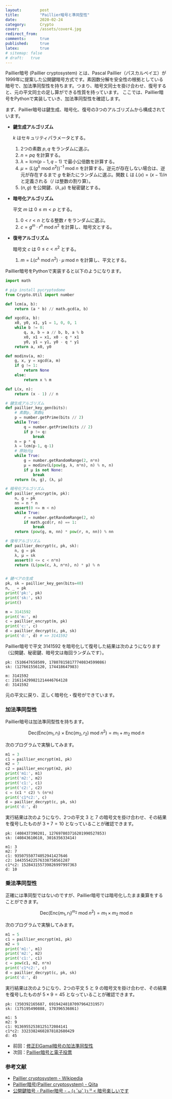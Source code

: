 ```yaml
---
layout:        post
title:         "Paillier暗号と準同型性"
date:          2020-02-24
category:      Crypto
cover:         /assets/cover4.jpg
redirect_from:
comments:      true
published:     true
latex:         true
# sitemap: false
# draft:   true
---
```


Paillier暗号 (Paillier cryptosystem) とは、Pascal Paillier（パスカルペイエ）が1999年に提案した公開鍵暗号方式です。素因数分解を安全性の根拠としている暗号で、加法準同型性を持ちます。つまり、暗号文同士を掛け合わせ、復号すると、元の平文同士の足し算ができる性質を持っています。
ここでは、Paillier暗号をPythonで実装していき、加法準同型性を確認します。

まず、Paillier暗号は鍵生成、暗号化、復号の3つのアルゴリズムから構成されています。

- **鍵生成アルゴリズム**

    $k$ はセキュリティパラメータとする。

    1. 2つの素数 $p, q$ をランダムに選ぶ。
    2. $n = pq$ を計算する。
    3. $\lambda = \text{lcm}(p-1,q-1)$ で最小公倍数を計算する。
    4. $\mu = (L(g^\lambda \;\text{mod}\; n^2))^{-1} \;\text{mod}\; n$ を計算する。逆元が存在しない場合は、逆元が存在するまで $g$ を新たにランダムに選ぶ。関数 $L$ は $L(x) = (x-1) / n$ と定義される（$/$ は整数の割り算）。
    5. $(n, g)$ を公開鍵、$(\lambda, \mu)$ を秘密鍵とする。

- **暗号化アルゴリズム**

    平文 $m$ は $0 \le m < p$ とする。

    1. $0 < r < n$ となる整数 $r$ をランダムに選ぶ。
    2. $c = g^m \cdot{} r^n \;\text{mod}\; n^2$ を計算し、暗号文とする。

- **復号アルゴリズム**

    暗号文 $c$ は $0 \le c < n^2$ とする。

    1. $m = L(c^\lambda \;\text{mod}\; n^2) \cdot{} \mu \;\text{mod}\; n$ を計算し、平文とする。

Paillier暗号をPythonで実装すると以下のようになります。

```python
import math

# pip install pycryptodome
from Crypto.Util import number

def lcm(a, b):
    return (a * b) // math.gcd(a, b)

def xgcd(a, b):
    x0, y0, x1, y1 = 1, 0, 0, 1
    while b != 0:
        q, a, b = a // b, b, a % b
        x0, x1 = x1, x0 - q * x1
        y0, y1 = y1, y0 - q * y1
    return a, x0, y0

def modinv(a, m):
    g, x, y = xgcd(a, m)
    if g != 1:
        return None
    else:
        return x % m

def L(x, n):
    return (x - 1) // n

# 鍵生成アルゴリズム
def paillier_key_gen(bits):
    # 素数p, 素数q
    p = number.getPrime(bits // 2)
    while True:
        q = number.getPrime(bits // 2)
        if p != q:
            break
    n = p * q
    λ = lcm(p-1, q-1)
    # 原始元g
    while True:
        g = number.getRandomRange(2, n*n)
        μ = modinv(L(pow(g, λ, n*n), n) % n, n)
        if μ is not None:
            break
    return (n, g), (λ, μ)

# 暗号化アルゴリズム
def paillier_encrypt(m, pk):
    n, g = pk
    nn = n * n
    assert(0 <= m < n)
    while True:
        r = number.getRandomRange(2, n)
        if math.gcd(r, n) == 1:
            break
    return (pow(g, m, nn) * pow(r, n, nn)) % nn

# 復号アルゴリズム
def paillier_decrypt(c, pk, sk):
    n, g = pk
    λ, μ = sk
    assert(0 <= c < n*n)
    return (L(pow(c, λ, n*n), n) * μ) % n


# 鍵ペアの生成
pk, sk = paillier_key_gen(bits=40)
n, _ = pk
print('pk:', pk)
print('sk:', sk)
print()

m = 3141592
print('m:', m)
c = paillier_encrypt(m, pk)
print('c:', c)
d = paillier_decrypt(c, pk, sk)
print('d:', d) # => 3141592
```

Paillier暗号で平文 3141592 を暗号化して復号した結果は次のようになります（公開鍵、秘密鍵、暗号文は毎回ランダムです）。

```
pk: (510647658509, 178078158177740834599086)
sk: (127661556120, 174418647983)

m: 3141592
c: 216114299821214446764128
d: 3141592
```

元の平文に戻り、正しく暗号化・復号ができています。

### 加法準同型性

Paillier暗号は加法準同型性を持ちます。

$$
\text{Dec}(\text{Enc}(m_1, r_1) \times \text{Enc}(m_2, r_2) \;\text{mod}\; n^2) = m_1 + m_2 \;\text{mod}\; n
$$

次のプログラムで実験してみます。

```python
m1 = 3
c1 = paillier_encrypt(m1, pk)
m2 = 7
c2 = paillier_encrypt(m2, pk)
print('m1:', m1)
print('m2:', m2)
print('c1:', c1)
print('c2:', c2)
c = (c1 * c2) % (n*n)
print('c1*c2:', c)
d = paillier_decrypt(c, pk, sk)
print('d:', d)
```

実行結果は次のようになり、2つの平文 $3$ と $7$ の暗号文を掛け合わせ、その結果を復号したものが $3 + 7 = 10$ となっていることが確認できます。

```
pk: (408437390201, 127697803716201990527853)
sk: (40843610610, 301635633414)

m1: 3
m2: 7
c1: 93507550774052941427646
c2: 144355422576338758561287
c1*c2: 152843155739826997997363
d: 10
```

### 乗法準同型性

正確には準同型ではないのですが、Paillier暗号では暗号化したまま乗算をすることができます。

$$
\text{Dec}(\text{Enc}(m_1, r_1)^{m_2} \;\text{mod}\; n^2) = m_1 \times m_2 \;\text{mod}\; n
$$

次のプログラムで実験してみます。

```python
m1 = 5
c1 = paillier_encrypt(m1, pk)
m2 = 9
print('m1:', m1)
print('m2:', m2)
print('c1:', c1)
c = pow(c1, m2, n*n)
print('c1*c2:', c)
d = paillier_decrypt(c, pk, sk)
print('d:', d)
```

実行結果は次のようになり、2つの平文 $5$ と $9$ の暗号文を掛け合わせ、その結果を復号したものが $5 \times 9 = 45$ となっていることが確認できます。

```
pk: (350392165687, 69194248187097964231957)
sk: (175195490888, 170396536861)

m1: 5
m2: 9
c1: 91369552538125172084141
c1*c2: 33233824602878182680429
d: 45
```

- 前回：[修正ElGamal暗号の加法準同型性](./modified-elgamal-encryption)
- 次回：[Paillier暗号と電子投票](./homomorphic-tallying-with-paillier)

### 参考文献

- [Paillier cryptosystem - Wikipedia](https://en.wikipedia.org/wiki/Paillier_cryptosystem)
- [Paillier暗号(Paillier cryptosystem) - Qiita](https://qiita.com/tnakagawa/items/b1e55e66ae017b0c9d78)
- [公開鍵暗号 - Paillier暗号 - ₍₍ (ง ˘ω˘ )ว ⁾⁾ < 暗号楽しいです](http://elliptic-shiho.hatenablog.com/entry/2015/12/14/213328)
